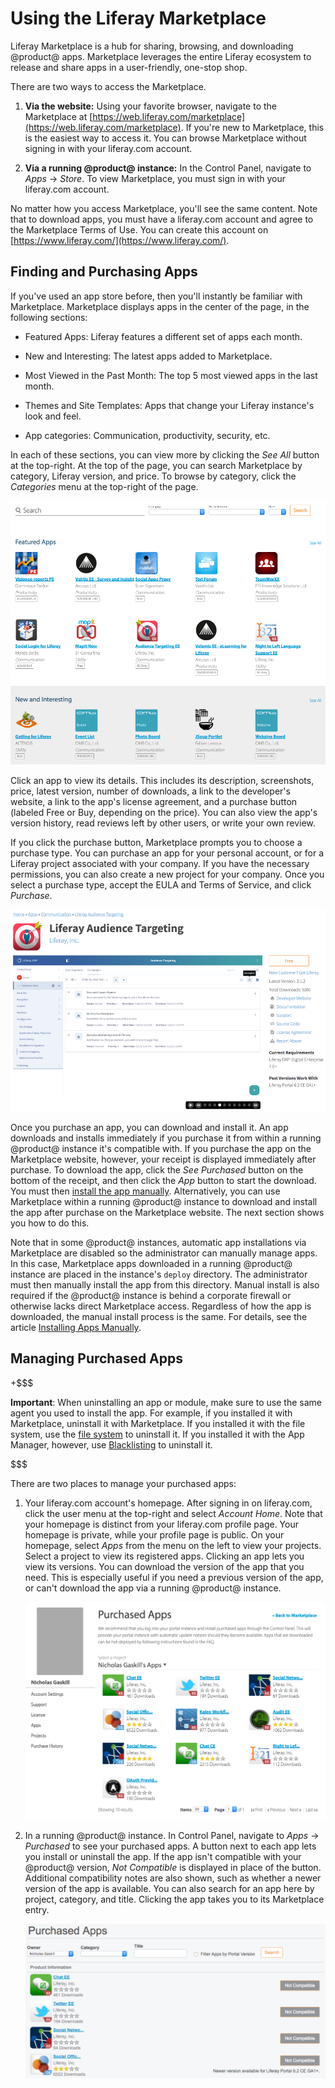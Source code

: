 # Using the Liferay Marketplace [](id=using-the-liferay-marketplace)

Liferay Marketplace is a hub for sharing, browsing, and downloading @product@ 
apps. Marketplace leverages the entire Liferay ecosystem to release and share 
apps in a user-friendly, one-stop shop. 

There are two ways to access the Marketplace.

1.  **Via the website:** Using your favorite browser, navigate to the 
    Marketplace at
    [https://web.liferay.com/marketplace](https://web.liferay.com/marketplace). 
    If you're new to Marketplace, this is the easiest way to access it. You can 
    browse Marketplace without signing in with your liferay.com account. 

2.  **Via a running @product@ instance:** In the Control Panel, navigate to 
    *Apps* &rarr; *Store*. To view Marketplace, you must sign in with your 
    liferay.com account. 

No matter how you access Marketplace, you'll see the same content. Note that to 
download apps, you must have a liferay.com account and agree to the Marketplace 
Terms of Use. You can create this account on 
[https://www.liferay.com/](https://www.liferay.com/). 

## Finding and Purchasing Apps [](id=finding-and-purchasing-apps)

If you've used an app store before, then you'll instantly be familiar with 
Marketplace. Marketplace displays apps in the center of the page, in the 
following sections: 

- Featured Apps: Liferay features a different set of apps each month.

- New and Interesting: The latest apps added to Marketplace.

- Most Viewed in the Past Month: The top 5 most viewed apps in the last month.

- Themes and Site Templates: Apps that change your Liferay instance's look and 
  feel.

- App categories: Communication, productivity, security, etc.

In each of these sections, you can view more by clicking the *See All* button at 
the top-right. At the top of the page, you can search Marketplace by category, 
Liferay version, and price. To browse by category, click the *Categories* menu 
at the top-right of the page. 

![Figure 1: The Liferay Marketplace homepage lets you browse and search for apps.](../../images/marketplace-homepage.png)

Click an app to view its details. This includes its description, screenshots, 
price, latest version, number of downloads, a link to the developer's website, a 
link to the app's license agreement, and a purchase button (labeled Free or Buy, 
depending on the price). You can also view the app's version history, read 
reviews left by other users, or write your own review. 

If you click the purchase button, Marketplace prompts you to choose a purchase 
type. You can purchase an app for your personal account, or for a Liferay 
project associated with your company. If you have the necessary permissions, you 
can also create a new project for your company. Once you select a purchase type, 
accept the EULA and Terms of Service, and click *Purchase*. 

![Figure 2: Click an app to view its details.](../../images/marketplace-app-details.png)

Once you purchase an app, you can download and install it. An app downloads and 
installs immediately if you purchase it from within a running @product@ instance 
it's compatible with. If you purchase the app on the Marketplace website, 
however, your receipt is displayed immediately after purchase. To download the 
app, click the *See Purchased* button on the bottom of the receipt, and then 
click the *App* button to start the download. You must then 
[install the app manually](/discover/portal/-/knowledge_base/7-1/installing-apps-manually). 
Alternatively, you can use Marketplace within a running @product@ instance to 
download and install the app after purchase on the Marketplace website. The next 
section shows you how to do this. 

Note that in some @product@ instances, automatic app installations via 
Marketplace are disabled so the administrator can manually manage apps. In this 
case, Marketplace apps downloaded in a running @product@ instance are placed in 
the instance's `deploy` directory. The administrator must then manually install 
the app from this directory. Manual install is also required if the @product@ 
instance is behind a corporate firewall or otherwise lacks direct Marketplace 
access. Regardless of how the app is downloaded, the manual install process is 
the same. For details, see the article 
[Installing Apps Manually](/discover/portal/-/knowledge_base/7-1/installing-apps-manually). 

## Managing Purchased Apps [](id=managing-purchased-apps)

+$$$

**Important**: When uninstalling an app or module, make sure to use the same 
agent you used to install the app. For example, if you installed it with 
Marketplace, uninstall it with Marketplace. If you installed it with the file 
system, use the 
[file system](/discover/portal/-/knowledge_base/7-1/installing-apps-manually)
to uninstall it. If you installed it with the App Manager, however, use 
[Blacklisting](/discover/portal/-/knowledge_base/7-1/blacklisting-osgi-modules)
to uninstall it. 

$$$

There are two places to manage your purchased apps:

1.  Your liferay.com account's homepage. After signing in on liferay.com, click 
    the user menu at the top-right and select *Account Home*. Note that your 
    homepage is distinct from your liferay.com profile page. Your homepage is 
    private, while your profile page is public. On your homepage, select *Apps* 
    from the menu on the left to view your projects. Select a project to view 
    its registered apps. Clicking an app lets you view its versions. You can 
    download the version of the app that you need. This is especially useful if 
    you need a previous version of the app, or can't download the app via a 
    running @product@ instance. 

    ![Figure 3: You can manage your purchased apps from your liferay.com account's homepage.](../../images/marketplace-project-apps.png)

2.  In a running @product@ instance. In Control Panel, navigate to *Apps* &rarr; 
    *Purchased* to see your purchased apps. A button next to each app lets you 
    install or uninstall the app. If the app isn't compatible with your 
    @product@ version, *Not Compatible* is displayed in place of the button. 
    Additional compatibility notes are also shown, such as whether a newer 
    version of the app is available. You can also search for an app here by 
    project, category, and title. Clicking the app takes you to its Marketplace 
    entry. 

    ![Figure 4: You can also manage your purchased apps from within a running Liferay instance.](../../images/marketplace-purchased.png)
